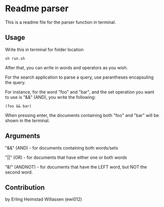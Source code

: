 # Readme parser

This is a readme file for the parser function in terminal.

## Usage

Write this in terminal for folder location
```
sh run.sh
``` 

After that, you can write in words and operators as you wish.

For the search application to parse a query, use parantheses encapsuling the query.

For instance, for the word "foo" and "bar", and the set operation you want to use is "&&" (AND), you write the following:
```
(foo && bar)
```
When pressing enter, the documents containing both "foo" and "bar" will be shown in the terminal.

## Arguments

"&&" (AND) - for documents containing both words/sets

"||" (OR) -  for documents that have either one or both words

"&!" (ANDNOT) - for documents that have the LEFT word, but NOT the second word. 

## Contribution
by Erling Heimstad Willassen (ewi012)


